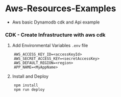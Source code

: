 # Aws-Resources-Examples

- Aws basic Dynamodb cdk and Api example

### CDK - Create Infrastructure with aws cdk
1. Add Environmental Variables `.env` file
```
    AWS_ACCESS_KEY_ID=<accessKeyId>
    AWS_SECRET_ACCESS_KEY=<secretAccessKey>
    AWS_DEFAULT_REGION=<region>
    APP_NAME=<MyAppName>

```

2. Install and Deploy
```
    npm install
    npm run deploy
```
